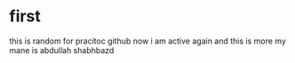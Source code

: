 # first
this is random  for pracitoc github
now i am active again
and this is more
my mane is abdullah shabhbazd
